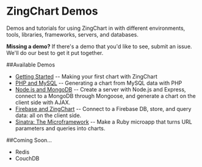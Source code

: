 # ZingChart Demos

Demos and tutorials for using ZingChart in with different environments, tools, libraries, frameworks, servers, and databases.

**Missing a demo?**
If there's a demo that you'd like to see, submit an issue. We'll do our best to get it put together.

##Available Demos

* [Getting Started](Getting%20Started/README.md) -- Making your first chart with ZingChart
* [PHP and MySQL](MySQL/README.md) -- Generating a chart from MySQL data with PHP
* [Node.js and MongoDB](MongoDB/README.md) -- Create a server with Node.js and Express, connect to a MongoDB through Mongoose, and generate a chart on the client side with AJAX.
* [Firebase and ZingChart](Firebase/README.md) -- Connect to a Firebase DB, store, and query data: all on the client side.
* [Sinatra: The Microframework](Sinatra/README.md) -- Make a Ruby microapp that turns URL parameters and queries into charts.

##Coming Soon...

* Redis
* CouchDB